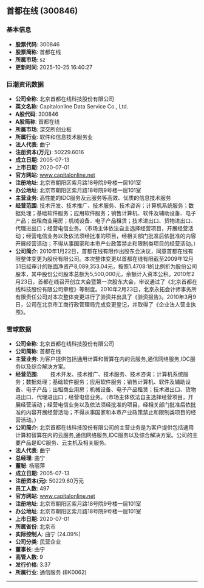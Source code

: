 ## 首都在线 (300846)

### 基本信息

- **股票代码**: 300846
- **股票简称**: 首都在线
- **所属市场**: sz
- **更新时间**: 2025-10-25 16:40:27

### 巨潮资讯数据

- **公司全称**: 北京首都在线科技股份有限公司
- **英文名称**: Capitalonline Data Service Co., Ltd.
- **A股代码**: 300846
- **A股简称**: 首都在线
- **所属市场**: 深交所创业板
- **所属行业**: 软件和信息技术服务业
- **法人代表**: 曲宁
- **注册资本(万元)**: 50229.6016
- **成立日期**: 2005-07-13
- **上市日期**: 2020-07-01
- **官方网站**: www.capitalonline.net
- **注册地址**: 北京市朝阳区紫月路18号院9号楼一层101室
- **办公地址**: 北京市朝阳区紫月路18号院9号楼一层101室
- **主营业务**: 高性能的IDC服务及云服务等高效、优质的信息技术服务
- **经营范围**: 技术开发、技术推广、技术服务、技术咨询；计算机系统服务；数据处理；基础软件服务；应用软件服务；销售计算机、软件及辅助设备、电子产品；出租商业用房；机械设备、电子产品租赁；技术进出口、货物进出口、代理进出口；经营电信业务。（市场主体依法自主选择经营项目，开展经营活动；经营电信业务以及依法须经批准的项目，经相关部门批准后依批准的内容开展经营活动；不得从事国家和本市产业政策禁止和限制类项目的经营活动。）
- **公司简介**: 2010年1月22日，首都在线有限作出股东会决议，同意首都在线有限整体变更为股份有限公司。本次整体变更以首都在线有限截至2009年12月31日经审计的账面净资产8,089,353.04元，按照1.4708:1的比例折为股份公司股本，其中股份公司股本总额为5,500,000元，余额计入资本公积。2010年2月23日，首都在线召开创立大会暨第一次股东大会，审议通过了《北京首都在线科技股份有限公司章程》等制度。2010年2月23日，北京永拓会计师事务所有限责任公司对本次整体变更进行了验资并出具了《验资报告》。2010年3月9日，公司在北京市工商行政管理局完成变更登记，并取得了《企业法人营业执照》。

### 雪球数据

- **公司全称**: 北京首都在线科技股份有限公司
- **公司简称**: 首都在线
- **主营业务**: 为客户提供包括通用计算和智算在内的云服务,通信网络服务,IDC服务以及综合解决方案。
- **经营范围**: 　　技术开发、技术推广、技术服务、技术咨询；计算机系统服务；数据处理；基础软件服务；应用软件服务；销售计算机、软件及辅助设备、电子产品；出租商业用房；机械设备、电子产品租赁；技术进出口、货物进出口、代理进出口；经营电信业务。（市场主体依法自主选择经营项目，开展经营活动；经营电信业务以及依法须经批准的项目，经相关部门批准后依批准的内容开展经营活动；不得从事国家和本市产业政策禁止和限制类项目的经营活动。）
- **公司简介**: 北京首都在线科技股份有限公司的主营业务是为客户提供包括通用计算和智算在内的云服务,通信网络服务,IDC服务以及综合解决方案。公司的主要产品是IDC服务、云主机及相关服务。
- **法人代表**: 曲宁
- **总经理**: 曲宁
- **董秘**: 杨丽萍
- **成立日期**: 2005-07-13
- **注册资本(元)**: 50229.60万元
- **员工人数**: 497
- **官方网站**: www.capitalonline.net
- **注册地址**: 北京市朝阳区紫月路18号院9号楼一层101室
- **办公地址**: 北京市朝阳区紫月路18号院9号楼一层101室
- **上市日期**: 2020-07-01
- **所属省份**: 北京市
- **实际控制人**: 曲宁 (24.09%)
- **公司分类**: 民营企业
- **董事长**: 曲宁
- **高管人数**: 9
- **发行价格**: 3.37
- **所属行业**: 通信服务 (BK0062)

---